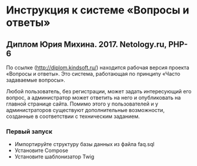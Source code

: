 # Инструкция к системе «Вопросы и ответы»
## Диплом Юрия Михина. 2017. Netology.ru, PHP-6

По ссылке (http://diplom.kindsoft.ru/) находится рабочая версия проекта «Вопросы и ответы». Это система, работающая по принципу «Часто задаваемые вопросы».

Любой пользователь, без регистрации, может задать интересующий его вопрос, а администратор может ответить на него и опубликовать на главной странице сайта. Помимо этого у пользователей и у администраторов существуют дополнительные возможности, созданные в соответствии с техническим заданием.

### Первый запуск
* Импортируйте структуру базы данных из файла faq.sql
* Установите Compose
* Установите шаблонизатор Twig